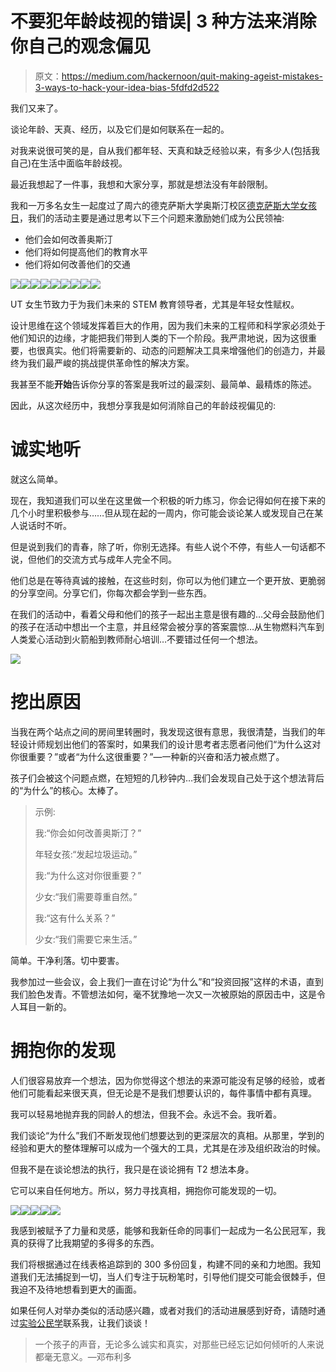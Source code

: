 # 不要犯年龄歧视的错误| 3 种方法来消除你自己的观念偏见

> 原文：<https://medium.com/hackernoon/quit-making-ageist-mistakes-3-ways-to-hack-your-idea-bias-5fdfd2d522>

我们又来了。

谈论年龄、天真、经历，以及它们是如何联系在一起的。

对我来说很可笑的是，自从我们都年轻、天真和缺乏经验以来，有多少人(包括我自己)在生活中面临年龄歧视。

最近我想起了一件事，我想和大家分享，那就是想法没有年龄限制。

我和一万多名女生一起度过了周六的德克萨斯大学奥斯汀校区[德克萨斯大学女孩日](https://girlday.utexas.edu/)，我们的活动主要是通过思考以下三个问题来激励她们成为公民领袖:

*   他们会如何改善奥斯汀
*   他们将如何提高他们的教育水平
*   他们将如何改善他们的交通

![](img/af4fc388c3ae2432ad5fae59145762d7.png)![](img/f72f9b89b2c40919c120bd195e13495e.png)![](img/1eba2a0a878727c1e4d728297ee655a5.png)![](img/d2dc6624ed18589996cd1801f2dc00a0.png)![](img/17f01af851f706ba17fa478ee806f463.png)![](img/4d4540ff010f6823f52e53d7f40e16fa.png)![](img/dbfb87d1515f731f4d3ea4e763d22e9b.png)![](img/ffabd5fe5a45f8db09d707f01783eede.png)![](img/f7bf162366340fffc647fef3128fa7cc.png)

UT 女生节致力于为我们未来的 STEM 教育领导者，尤其是年轻女性赋权。

设计思维在这个领域发挥着巨大的作用，因为我们未来的工程师和科学家必须处于他们知识的边缘，才能把我们带到人类的下一个阶段。我严肃地说，因为这很重要，也很真实。他们将需要新的、动态的问题解决工具来增强他们的创造力，并最终为我们最严峻的挑战提供革命性的解决方案。

我甚至不能**开始**告诉你分享的答案是我听过的最深刻、最简单、最精炼的陈述。

因此，从这次经历中，我想分享我是如何消除自己的年龄歧视偏见的:

# 诚实地听

就这么简单。

现在，我知道我们可以坐在这里做一个积极的听力练习，你会记得如何在接下来的几个小时里积极参与……但从现在起的一周内，你可能会谈论某人或发现自己在某人说话时不听。

但是说到我们的青春，除了听，你别无选择。有些人说个不停，有些人一句话都不说，但他们的交流方式与成年人完全不同。

他们总是在等待真诚的接触，在这些时刻，你可以为他们建立一个更开放、更脆弱的分享空间。分享它们，你每次都会学到一些东西。

在我们的活动中，看着父母和他们的孩子一起出主意是很有趣的…父母会鼓励他们的孩子在活动中想出一个主意，并且经常会被分享的答案震惊…从生物燃料汽车到人类爱心活动到火箭船到教师耐心培训…不要错过任何一个想法。

![](img/aea9c241902753a75dc08843e2d49ac9.png)

# **挖出原因**

当我在两个站点之间的房间里转圈时，我发现这很有意思，我很清楚，当我们的年轻设计师规划出他们的答案时，如果我们的设计思考者志愿者问他们“为什么这对你很重要？”或者“为什么这很重要？”—一种新的兴奋和活力被点燃了。

孩子们会被这个问题点燃，在短短的几秒钟内…我们会发现自己处于这个想法背后的“为什么”的核心。太棒了。

> 示例:
> 
> 我:“你会如何改善奥斯汀？”
> 
> 年轻女孩:“发起垃圾运动。”
> 
> 我:“为什么这对你很重要？”
> 
> 少女:“我们需要尊重自然。”
> 
> 我:“这有什么关系？”
> 
> 少女:“我们需要它来生活。”

简单。干净利落。切中要害。

我参加过一些会议，会上我们一直在讨论“为什么”和“投资回报”这样的术语，直到我们脸色发青。不管想法如何，毫不犹豫地一次又一次被原始的原因击中，这是令人耳目一新的。

# 拥抱你的发现

人们很容易放弃一个想法，因为你觉得这个想法的来源可能没有足够的经验，或者他们可能看起来很天真，但无论是不是我们想要认识的，每件事情中都有真理。

我可以轻易地抛弃我的同龄人的想法，但我不会。永远不会。我听着。

我们谈论“为什么”我们不断发现他们想要达到的更深层次的真相。从那里，学到的经验和更大的整体理解可以成为一个强大的工具，尤其是在涉及组织政治的时候。

但我不是在谈论想法的执行，我只是在谈论拥有 T2 想法本身。

它可以来自任何地方。所以，努力寻找真相，拥抱你可能发现的一切。

![](img/04e28448bf532cbb281e0cd5d32a663a.png)![](img/c8fd99b958d2f1f9cfe3bfd5ba41cab7.png)![](img/a01a05e64b62ba883a20499166828f72.png)![](img/013f1dfee7d4472bc2baf577d3d0c66d.png)![](img/2c2ac0dd05053dc6ccf4398981c87fa6.png)

我感到被赋予了力量和灵感，能够和我新任命的同事们一起成为一名公民冠军，我真的获得了比我期望的多得多的东西。

我们将根据通过在线表格追踪到的 300 多份回复，构建不同的亲和力地图。我知道我们无法捕捉到一切，当人们专注于玩粉笔时，引导他们提交可能会很棘手，但我迫不及待地想看到更大的画面。

如果任何人对举办类似的活动感兴趣，或者对我们的活动进展感到好奇，请随时通过[实验公民学](https://www.experimentalcivics.io/)联系我，让我们谈谈！

> 一个孩子的声音，无论多么诚实和真实，对那些已经忘记如何倾听的人来说都毫无意义。—邓布利多